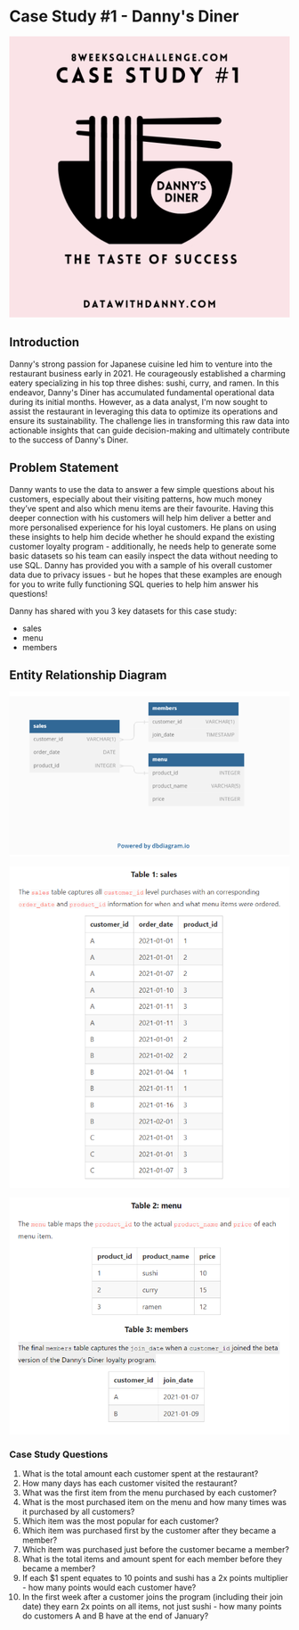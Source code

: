 # Case Study #1 - Danny's Diner


![](image_case_study_1.png)

## Introduction
Danny's strong passion for Japanese cuisine led him to venture into the restaurant business early in 2021. He courageously established a charming eatery specializing in his top three dishes: sushi, curry, and ramen. In this endeavor, Danny's Diner has accumulated fundamental operational data during its initial months. However, as a data analyst, I'm now sought to assist the restaurant in leveraging this data to optimize its operations and ensure its sustainability. The challenge lies in transforming this raw data into actionable insights that can guide decision-making and ultimately contribute to the success of Danny's Diner.

## Problem Statement
Danny wants to use the data to answer a few simple questions about his customers, especially about their visiting patterns, how much money they’ve spent and also which menu items are their favourite. Having this deeper connection with his customers will help him deliver a better and more personalised experience for his loyal customers.
He plans on using these insights to help him decide whether he should expand the existing customer loyalty program - additionally, he needs help to generate some basic datasets so his team can easily inspect the data without needing to use SQL.
Danny has provided you with a sample of his overall customer data due to privacy issues - but he hopes that these examples are enough for you to write fully functioning SQL queries to help him answer his questions!

Danny has shared with you 3 key datasets for this case study:
- sales
- menu
- members 

## Entity Relationship Diagram
  
![](ERD.PNG)

![](table1.PNG)  

![](table2.PNG)

### Case Study Questions


1.  What is the total amount each customer spent at the restaurant?
2.  How many days has each customer visited the restaurant?
3.  What was the first item from the menu purchased by each customer?
4.  What is the most purchased item on the menu and how many times was it purchased by all customers?
5.  Which item was the most popular for each customer?
6.  Which item was purchased first by the customer after they became a member?
7.  Which item was purchased just before the customer became a member?
8.  What is the total items and amount spent for each member before they became a member?
9.  If each $1 spent equates to 10 points and sushi has a 2x points multiplier - how many points would each customer have?
10.  In the first week after a customer joins the program (including their join date) they earn 2x points on all items, not just sushi - how many points do customers A and B have at the end of January?
